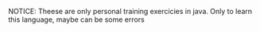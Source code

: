 NOTICE: Theese are only personal training exercicies in java.
Only to learn this language, maybe can be some errors
